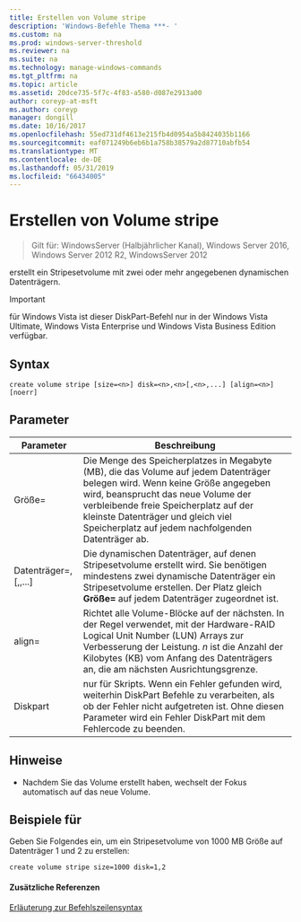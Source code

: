 ```yaml
---
title: Erstellen von Volume stripe
description: 'Windows-Befehle Thema ***- '
ms.custom: na
ms.prod: windows-server-threshold
ms.reviewer: na
ms.suite: na
ms.technology: manage-windows-commands
ms.tgt_pltfrm: na
ms.topic: article
ms.assetid: 20dce735-5f7c-4f83-a580-d087e2913a00
author: coreyp-at-msft
ms.author: coreyp
manager: dongill
ms.date: 10/16/2017
ms.openlocfilehash: 55ed731df4613e215fb4d0954a5b8424035b1166
ms.sourcegitcommit: eaf071249b6eb6b1a758b38579a2d87710abfb54
ms.translationtype: MT
ms.contentlocale: de-DE
ms.lasthandoff: 05/31/2019
ms.locfileid: "66434005"
---
```

# <a name="create-volume-stripe"></a>Erstellen von Volume stripe

>Gilt für: WindowsServer (Halbjährlicher Kanal), Windows Server 2016, Windows Server 2012 R2, WindowsServer 2012

erstellt ein Stripesetvolume mit zwei oder mehr angegebenen dynamischen Datenträgern.  
  
> [!IMPORTANT]  
> für Windows Vista ist dieser DiskPart-Befehl nur in der Windows Vista Ultimate, Windows Vista Enterprise und Windows Vista Business Edition verfügbar.  
  
  
  
## <a name="syntax"></a>Syntax  
  
```  
create volume stripe [size=<n>] disk=<n>,<n>[,<n>,...] [align=<n>] [noerr]  
```  
  
## <a name="parameters"></a>Parameter  
  
|         Parameter         |                                                                                                                            Beschreibung                                                                                                                            |
|---------------------------|-------------------------------------------------------------------------------------------------------------------------------------------------------------------------------------------------------------------------------------------------------------------|
|         Größe\=<n>         |             Die Menge des Speicherplatzes in Megabyte \(MB\), die das Volume auf jedem Datenträger belegen wird. Wenn keine Größe angegeben wird, beansprucht das neue Volume der verbleibende freie Speicherplatz auf der kleinste Datenträger und gleich viel Speicherplatz auf jedem nachfolgenden Datenträger ab.             |
| Datenträger\=<n>,<n>\[,<n>,...\] |                                  Die dynamischen Datenträger, auf denen Stripesetvolume erstellt wird. Sie benötigen mindestens zwei dynamische Datenträger ein Stripesetvolume erstellen. Der Platz gleich **Größe\= <n>**  auf jedem Datenträger zugeordnet ist.                                   |
|        align\=<n>         | Richtet alle Volume-Blöcke auf der nächsten. In der Regel verwendet, mit der Hardware-RAID Logical Unit Number \(LUN\) Arrays zur Verbesserung der Leistung. *n* ist die Anzahl der Kilobytes \(KB\) vom Anfang des Datenträgers an, die am nächsten Ausrichtungsgrenze. |
|           Diskpart           |                               nur für Skripts. Wenn ein Fehler gefunden wird, weiterhin DiskPart Befehle zu verarbeiten, als ob der Fehler nicht aufgetreten ist. Ohne diesen Parameter wird ein Fehler DiskPart mit dem Fehlercode zu beenden.                                |
  
## <a name="remarks"></a>Hinweise  
  
-   Nachdem Sie das Volume erstellt haben, wechselt der Fokus automatisch auf das neue Volume.  
  
## <a name="BKMK_examples"></a>Beispiele für  
Geben Sie Folgendes ein, um ein Stripesetvolume von 1000 MB Größe auf Datenträger 1 und 2 zu erstellen:  
  
```  
create volume stripe size=1000 disk=1,2  
```  
  
#### <a name="additional-references"></a>Zusätzliche Referenzen  
[Erläuterung zur Befehlszeilensyntax](command-line-syntax-key.md)  
  

  

